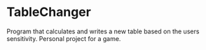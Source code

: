 # TableChanger
Program that calculates and writes a new table based on the users sensitivity. Personal project for a game.
